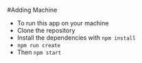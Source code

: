 #Adding Machine

* To run this app on your machine 
* Clone the repository
* Install the dependencies with ```npm install```
* ```npm run create```
* Then ```npm start```

